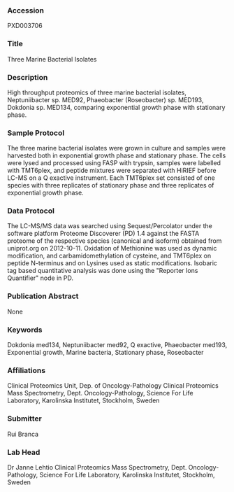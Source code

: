 ### Accession
PXD003706

### Title
Three Marine Bacterial Isolates

### Description
High throughput proteomics of three marine bacterial isolates, Neptuniibacter sp. MED92, Phaeobacter (Roseobacter) sp. MED193, Dokdonia sp. MED134, comparing exponential growth phase with stationary phase.

### Sample Protocol
The three marine bacterial isolates were grown in culture and samples were harvested both in exponential growth phase and stationary phase. The cells were lysed and processed using FASP with trypsin, samples were labelled with TMT6plex, and peptide mixtures were separated with HiRIEF before LC-MS on a Q exactive instrument. Each TMT6plex set consisted of one species with three replicates of stationary phase and three replicates of exponential growth phase.

### Data Protocol
The LC-MS/MS data was searched using Sequest/Percolator under the software platform Proteome Discoverer (PD) 1.4 against the FASTA proteome of the respective species (canonical and isoform) obtained from uniprot.org on 2012-10-11. Oxidation of Methionine was used as dynamic modification, and carbamidomethylation of cysteine, and TMT6plex on peptide N-terminus and on Lysines used as static modifications. Isobaric tag based quantitative analysis was done using the "Reporter Ions Quantifier" node in PD.

### Publication Abstract
None

### Keywords
Dokdonia med134, Neptuniibacter med92, Q exactive, Phaeobacter med193, Exponential growth, Marine bacteria, Stationary phase, Roseobacter

### Affiliations
Clinical Proteomics Unit, Dep. of Oncology-Pathology
Clinical Proteomics Mass Spectrometry, Dept. Oncology-Pathology, Science For Life Laboratory, Karolinska Institutet, Stockholm, Sweden

### Submitter
Rui Branca

### Lab Head
Dr Janne Lehtio
Clinical Proteomics Mass Spectrometry, Dept. Oncology-Pathology, Science For Life Laboratory, Karolinska Institutet, Stockholm, Sweden


